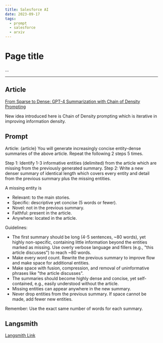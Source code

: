 ```yaml
---
title: Salesforce AI
date: 2023-09-17
tags:
  - prompt
  - salesforce
  - arxiv
---
```


# Page title

...

---

## Article

[From Sparse to Dense: GPT-4 Summarization with Chain of Density Prompting](https://arxiv.org/abs/2309.04269)

New idea introduced here is Chain of Density prompting which is iterative in improving information density.

## Prompt

Article: {article}
You will generate increasingly concise entity-dense summaries of the above article. Repeat the following 2 steps 5 times.

Step 1: Identify 1-3 informative entities (delimited) from the article which are missing from the previously generated summary.
Step 2: Write a new denser summary of identical length which covers every entity and detail from the previous summary plus the missing entities.

A missing entity is

- Relevant: to the main stories.
- Specific: descriptive yet concise (5 words or fewer).
- Novel: not in the previous summary.
- Faithful: present in the article.
- Anywhere: located in the article.

Guidelines:

- The first summary should be long (4-5 sentences, ~80 words), yet highly non-specific, containing little information beyond the entities marked as missing. Use overly verbose language and fillers (e.g., "this article discusses") to reach ~80 words.
- Make every word count. Rewrite the previous summary to improve flow and make space for additional entities.
- Make space with fusion, compression, and removal of uninformative phrases like "the article discusses".
- The summaries should become highly dense and concise, yet self-contained, e.g., easily understood without the article.
- Missing entities can appear anywhere in the new summary.
- Never drop entities from the previous summary. If space cannot be made, add fewer new entities.

Remember: Use the exact same number of words for each summary.

## Langsmith

[Langsmith Link](https://smith.langchain.com/hub/langchain-ai/chain-of-density)
